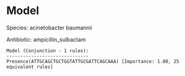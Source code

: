 
# Model

Species: acinetobacter baumannii

Antibiotic: ampicillin_sulbactam

```
Model (Conjunction - 1 rules):
------------------------------
Presence(ATTGCAGCTGCTGGTATTGCGATTCAGCAAA) [Importance: 1.00, 25 equivalent rules]

```

